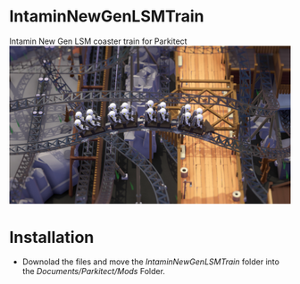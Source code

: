 # IntaminNewGenLSMTrain
Intamin New Gen LSM coaster train for Parkitect
![Image](https://raw.githubusercontent.com/LordAsdi/IntaminNewGenLSMTrain/master/Intamin%20New%20Gen%20LSM/1.jpg)

# Installation
* Downolad the files and move the *IntaminNewGenLSMTrain* folder into the *Documents/Parkitect/Mods* Folder.
